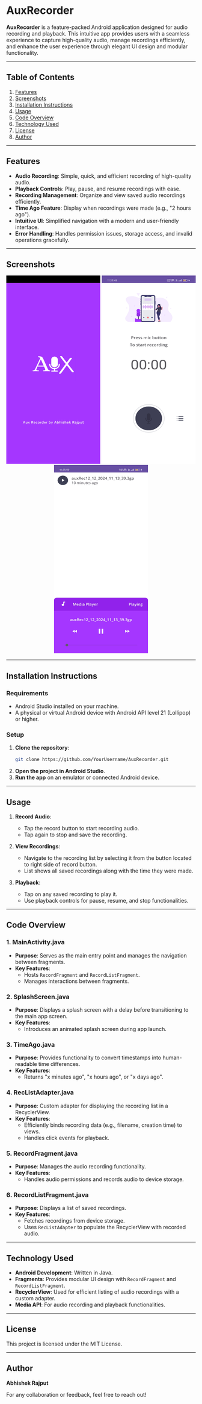 # **AuxRecorder**

**AuxRecorder** is a feature-packed Android application designed for audio recording and playback. This intuitive app provides users with a seamless experience to capture high-quality audio, manage recordings efficiently, and enhance the user experience through elegant UI design and modular functionality.

---

## **Table of Contents**

1. [Features](#features)  
2. [Screenshots](#screenshots)  
3. [Installation Instructions](#installation-instructions)  
4. [Usage](#usage)  
5. [Code Overview](#code-overview)  
6. [Technology Used](#technology-used)  
7. [License](#license)  
8. [Author](#author)  

---

## **Features**

- **Audio Recording**: Simple, quick, and efficient recording of high-quality audio.  
- **Playback Controls**: Play, pause, and resume recordings with ease.  
- **Recording Management**: Organize and view saved audio recordings efficiently.  
- **Time Ago Feature**: Display when recordings were made (e.g., "2 hours ago").
- **Intuitive UI**: Simplified navigation with a modern and user-friendly interface.
- **Error Handling**: Handles permission issues, storage access, and invalid operations gracefully.  

---

## **Screenshots**

<p align="center">
    <img src="ScreenshotsNOtherResources/Splash.jpg" height="500" width="250" alt="Splash Screen">
    <img src="ScreenshotsNOtherResources/Home.jpg" height="500" width="250" alt="Recording Screen">
    <img src="ScreenshotsNOtherResources/SavedRecording.jpg" height="500" width="250" alt="Recording List Screen">
</p>

---

## **Installation Instructions**

### **Requirements**

- Android Studio installed on your machine.  
- A physical or virtual Android device with Android API level 21 (Lollipop) or higher.

### **Setup**

1. **Clone the repository**:  
   ```bash
   git clone https://github.com/YourUsername/AuxRecorder.git
   ```
2. **Open the project in Android Studio**.  
3. **Run the app** on an emulator or connected Android device.

---

## **Usage**

1. **Record Audio**:  
   - Tap the record button to start recording audio.  
   - Tap again to stop and save the recording.

2. **View Recordings**:  
   - Navigate to the recording list by selecting it from the button located to right side of record button.  
   - List shows all saved recordings along with the time they were made.

3. **Playback**:  
   - Tap on any saved recording to play it.  
   - Use playback controls for pause, resume, and stop functionalities.

---

## **Code Overview**

### **1. MainActivity.java**  
- **Purpose**: Serves as the main entry point and manages the navigation between fragments.  
- **Key Features**:  
  - Hosts `RecordFragment` and `RecordListFragment`.  
  - Manages interactions between fragments.

### **2. SplashScreen.java**  
- **Purpose**: Displays a splash screen with a delay before transitioning to the main app screen.  
- **Key Features**:  
  - Introduces an animated splash screen during app launch.

### **3. TimeAgo.java**  
- **Purpose**: Provides functionality to convert timestamps into human-readable time differences.  
- **Key Features**:  
  - Returns "x minutes ago", "x hours ago", or "x days ago".

### **4. RecListAdapter.java**  
- **Purpose**: Custom adapter for displaying the recording list in a RecyclerView.  
- **Key Features**:  
  - Efficiently binds recording data (e.g., filename, creation time) to views.  
  - Handles click events for playback.

### **5. RecordFragment.java**  
- **Purpose**: Manages the audio recording functionality.  
- **Key Features**:  
  - Handles audio permissions and records audio to device storage.  

### **6. RecordListFragment.java**  
- **Purpose**: Displays a list of saved recordings.  
- **Key Features**:  
  - Fetches recordings from device storage.  
  - Uses `RecListAdapter` to populate the RecyclerView with recorded audio.

---

## **Technology Used**

- **Android Development**: Written in Java.  
- **Fragments**: Provides modular UI design with `RecordFragment` and `RecordListFragment`.  
- **RecyclerView**: Used for efficient listing of audio recordings with a custom adapter.  
- **Media API**: For audio recording and playback functionalities.  
---

## **License**

This project is licensed under the MIT License.

---

## **Author**

**Abhishek Rajput**  

For any collaboration or feedback, feel free to reach out!
